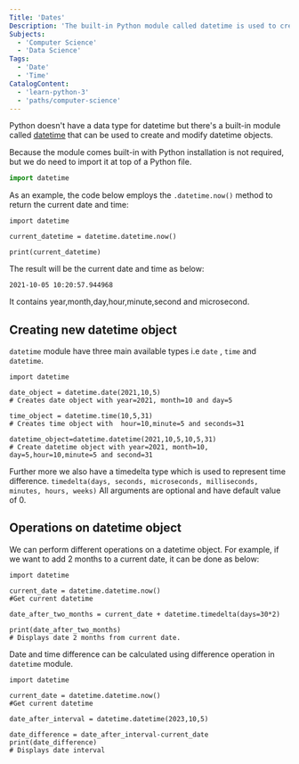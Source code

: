 ```yaml
---
Title: 'Dates'
Description: 'The built-in Python module called datetime is used to create and modify dates and times.'
Subjects:
  - 'Computer Science'
  - 'Data Science'
Tags:
  - 'Date'
  - 'Time'
CatalogContent:
  - 'learn-python-3'
  - 'paths/computer-science'
---
```


Python doesn't have a data type for datetime but there's a built-in module called [datetime](https://docs.python.org/3/library/datetime.html) that can be used to create and modify datetime objects.

Because the module comes built-in with Python installation is not required, but we do need to import it at top of a Python file.

```py
import datetime
```

As an example, the code below employs the `.datetime.now()` method to return the current date and time:

```codebyte/py
import datetime

current_datetime = datetime.datetime.now()

print(current_datetime)
```

The result will be the current date and time as below:

`2021-10-05 10:20:57.944968`

It contains year,month,day,hour,minute,second and microsecond.

## Creating new datetime object

`datetime` module have three main available types i.e `date` , `time` and `datetime`.

```codebyte/py
import datetime

date_object = datetime.date(2021,10,5)
# Creates date object with year=2021, month=10 and day=5

time_object = datetime.time(10,5,31)
# Creates time object with  hour=10,minute=5 and seconds=31

datetime_object=datetime.datetime(2021,10,5,10,5,31)
# Create datetime object with year=2021, month=10, day=5,hour=10,minute=5 and second=31
```

Further more we also have a timedelta type which is used to represent time difference.
`timedelta(days, seconds, microseconds, milliseconds, minutes, hours, weeks)`
All arguments are optional and have default value of 0.

## Operations on datetime object

We can perform different operations on a datetime object.
For example, if we want to add 2 months to a current date, it can be done as below:

```codebyte/py
import datetime

current_date = datetime.datetime.now()
#Get current datetime

date_after_two_months = current_date + datetime.timedelta(days=30*2)

print(date_after_two_months)
# Displays date 2 months from current date.
```

Date and time difference can be calculated using difference operation in `datetime` module.

```codebyte/py
import datetime

current_date = datetime.datetime.now()
#Get current datetime

date_after_interval = datetime.datetime(2023,10,5)

date_difference = date_after_interval-current_date
print(date_difference)
# Displays date interval
```

